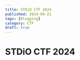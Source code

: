 ```yaml
---
title: STDiO CTF 2024
published: 2024-09-21
tags: [Blogging]
category: CTF
draft: true
---
```


# STDiO CTF 2024